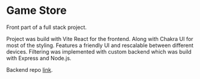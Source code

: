 # Game Store

Front part of a full stack project.

Project was build with Vite React for the frontend. Along with Chakra UI for most of the styling.
Features a friendly UI and rescalable between different devices. Filtering was implemented with custom 
backend which was build with Express and Node.js. 

Backend repo [link](https://github.com/RoddSouza2023/caps-backend).


